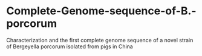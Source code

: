 # Complete-Genome-sequence-of-B.-porcorum
Characterization and the first complete genome sequence of a novel strain of Bergeyella porcorum isolated from pigs in China
